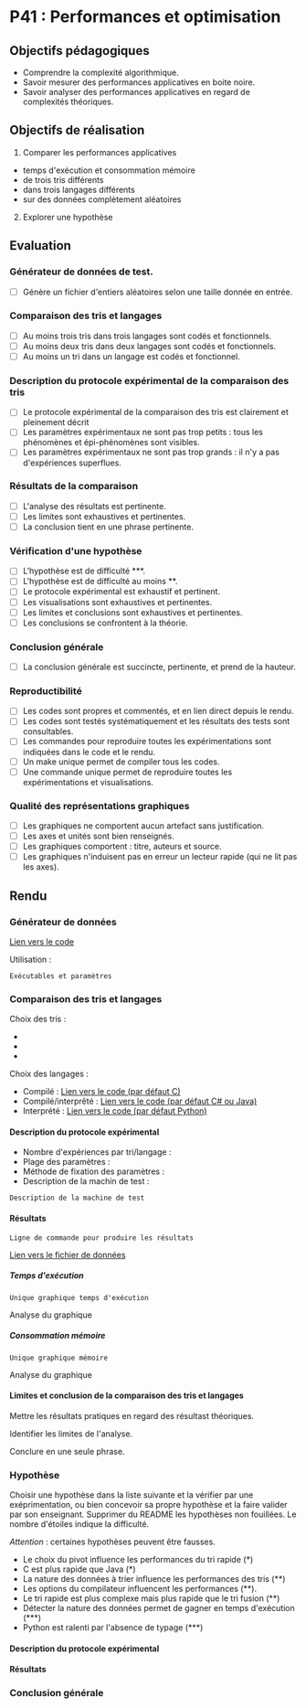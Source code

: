 # P41 : Performances et optimisation

## Objectifs pédagogiques

  - Comprendre la complexité algorithmique. 
  - Savoir mesurer des performances applicatives en boite noire.
  - Savoir analyser des performances applicatives en regard de complexités théoriques. 

## Objectifs de réalisation

1. Comparer les performances applicatives 

  - temps d'exécution et consommation mémoire
  - de trois tris différents
  - dans trois langages différents
  - sur des données complètement aléatoires

2. Explorer une hypothèse


## Evaluation

### Générateur de données de test.

- [ ] Génère un fichier d'entiers aléatoires selon une taille donnée en entrée.

### Comparaison des tris et langages

- [ ] Au moins trois tris dans trois langages sont codés et fonctionnels.
- [ ] Au moins deux tris dans deux langages sont codés et fonctionnels.
- [ ] Au moins un tri dans un langage est codés et fonctionnel.

### Description du protocole expérimental de la comparaison des tris

- [ ] Le protocole expérimental de la comparaison des tris est clairement et pleinement décrit
- [ ] Les paramètres expérimentaux ne sont pas trop petits : tous les phénomènes et épi-phénomènes sont visibles.
- [ ] Les paramètres expérimentaux ne sont pas trop grands : il n'y a pas d'expériences superflues.

### Résultats de la comparaison

- [ ] L'analyse des résultats est pertinente.
- [ ] Les limites sont exhaustives et pertinentes.
- [ ] La conclusion tient en une phrase pertinente.

### Vérification d'une hypothèse 

- [ ] L'hypothèse est de difficulté ***. 
- [ ] L'hypothèse est de difficulté au moins **. 
- [ ] Le protocole expérimental est exhaustif et pertinent.
- [ ] Les visualisations sont exhaustives et pertinentes.
- [ ] Les limites et conclusions sont exhaustives et pertinentes.
- [ ] Les conclusions se confrontent à la théorie.

### Conclusion générale

- [ ] La conclusion générale est succincte, pertinente, et prend de la hauteur.

### Reproductibilité

- [ ] Les codes sont propres et commentés, et en lien direct depuis le rendu.
- [ ] Les codes sont testés systématiquement et les résultats des tests sont consultables.
- [ ] Les commandes pour reproduire toutes les expérimentations sont indiquées dans le code et le rendu.
- [ ] Un make unique permet de compiler tous les codes.
- [ ] Une commande unique permet de reproduire toutes les expérimentations et visualisations.

### Qualité des représentations graphiques

- [ ] Les graphiques ne comportent aucun artefact sans justification.
- [ ] Les axes et unités sont bien renseignés.
- [ ] Les graphiques comportent : titre, auteurs et source.
- [ ] Les graphiques n'induisent pas en erreur un lecteur rapide (qui ne lit pas les axes).

## Rendu 

### Générateur de données

[Lien vers le code](lien)

Utilisation :
```
Exécutables et paramètres
```

### Comparaison des tris et langages

Choix des tris : 

  -
  - 
  -

Choix des langages :

  - Compilé : [Lien vers le code (par défaut C)](lien)
  - Compilé/interprêté : [Lien vers le code (par défaut C# ou Java)](lien)
  - Interprété : [Lien vers le code (par défaut Python)](lien)

#### Description du protocole expérimental

  - Nombre d'expériences par tri/langage : 
  - Plage des paramètres : 
  - Méthode de fixation des paramètres :
  - Description de la machin de test :

```
Description de la machine de test
```

#### Résultats

```
Ligne de commande pour produire les résultats
```

[Lien vers le fichier de données](lien)


##### Temps d'exécution 

`Unique graphique temps d'exécution`

Analyse du graphique

##### Consommation mémoire

`Unique graphique mémoire`

Analyse du graphique

#### Limites et conclusion de la comparaison des tris et langages

Mettre les résultats pratiques en regard des résultast théoriques.

Identifier les limites de l'analyse.

Conclure en une seule phrase.


### Hypothèse

Choisir une hypothèse dans la liste suivante et la vérifier par une exéprimentation, ou bien concevoir sa propre hypothèse et la faire valider par son enseignant. Supprimer du README les hypothèses non fouillées.
Le nombre d'étoiles indique la difficulté.

_Attention_ : certaines hypothèses peuvent être fausses.

- Le choix du pivot influence les performances du tri rapide (*)
- C est plus rapide que Java (*)
- La nature des données à trier influence les performances des tris (**)
- Les options du compilateur influencent les performances (**).
- Le tri rapide est plus complexe mais plus rapide que le tri fusion (**)
- Détecter la nature des données permet de gagner en temps d'exécution (***)
- Python est ralenti par l'absence de typage (***)

#### Description du protocole expérimental 

#### Résultats

### Conclusion générale

